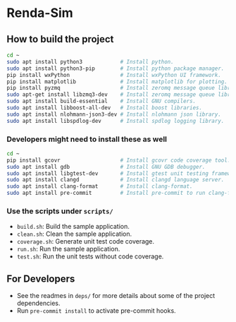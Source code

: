 # Renda-Sim

## How to build the project

```bash
cd ~
sudo apt install python3            # Install python.
sudo apt install python3-pip        # Install python package manager.
pip install wxPython                # Install wxPython UI framework.
pip install matplotlib              # Install matplotlib for plotting.
pip install pyzmq                   # Install zeromq message queue library for gui.
sudo apt-get install libzmq3-dev    # Install zeromq message queue library for engine.
sudo apt install build-essential    # Install GNU compilers.
sudo apt install libboost-all-dev   # Install boost libraries.
sudo apt install nlohmann-json3-dev # Install nlohmann json library.
sudo apt install libspdlog-dev      # Install spdlog logging library.
```

### Developers might need to install these as well

```bash
cd ~
pip install gcovr                   # Install gcovr code coverage tool.
sudo apt install gdb                # Install GNU GDB debugger.
sudo apt install libgtest-dev       # Install gtest unit testing framework.
sudo apt install clangd             # Install clangd language server.
sudo apt install clang-format       # Install clang-format.
sudo apt install pre-commit         # Install pre-commit to run clang-format on commit.
```

### Use the scripts under `scripts/`

- `build.sh`: Build the sample application.
- `clean.sh`: Clean the sample application.
- `coverage.sh`: Generate unit test code coverage.
- `run.sh`: Run the sample application.
- `test.sh`: Run the unit tests without code coverage.

## For Developers

- See the readmes in `deps/` for more details about some of the project dependencies.
- Run `pre-commit install` to activate pre-commit hooks.
